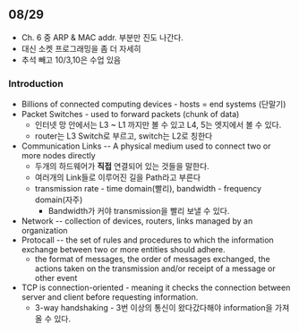 ## 08/29
- Ch. 6 중 ARP & MAC addr. 부분만 진도 나간다.
- 대신 소켓 프로그래밍을 좀 더 자세히
- 추석 빼고 10/3,10은 수업 있음

### Introduction
- Billions of connected computing devices - hosts = end systems (단말기)
- Packet Switches - used to forward packets (chunk of data)
	- 인터넷 망 안에서는 L3 ~ L1 까지만 볼 수 있고 L4, 5는 엣지에서 볼 수 있다.
	- router는 L3 Switch로 부르고, switch는 L2로 칭한다
- Communication Links -- A physical medium used to connect two or more nodes directly
	- 두개의 하드웨어가 **직접** 연결되어 있는 것들을 말한다.
	- 여러개의 Link들로 이루어진 길을 Path라고 부른다
	- transmission rate - time domain(빨리), bandwidth - frequency domain(자주)
		- Bandwidth가 커야 transmission을 빨리 보낼 수 있다.
- Network -- collection of devices, routers, links managed by an organization
- Protocall -- the set of rules and procedures to which the information exchange between two or more entities should adhere.
	- the format of messages, the order of messages exchanged, the actions taken on the transmission and/or receipt of a message or other event
- TCP is connection-oriented - meaning it checks the connection between server and client before requesting information.
	- 3-way handshaking - 3번 이상의 통신이 왔다갔다해야 information을 가져올 수 있다.